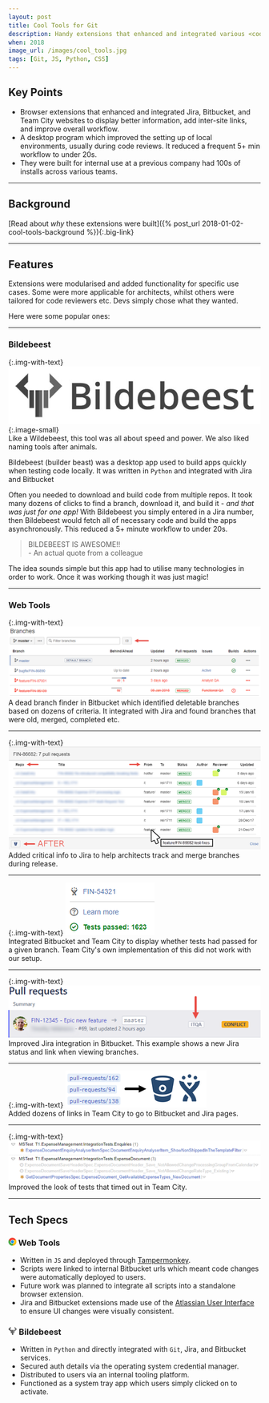 ```yaml
---
layout: post
title: Cool Tools for Git
description: Handy extensions that enhanced and integrated various <code>Git</code> related services at a previous company.
when: 2018
image_url: /images/cool_tools.jpg
tags: [Git, JS, Python, CSS]
---
```


## Key Points
- Browser extensions that enhanced and integrated Jira, Bitbucket, and Team City websites to  display better information, add inter-site links, and improve overall workflow.
- A desktop program which improved the setting up of local environments, usually during code reviews. It reduced a frequent 5+ min workflow to under 20s.
- They were built for internal use at a previous company had 100s of installs across various teams.

---

## Background

[Read about _why_ these extensions were built]({% post_url 2018-01-02-cool-tools-background %}){:.big-link}

---

## Features

Extensions were modularised and added functionality for specific use cases. Some were more applicable for architects, whilst others were tailored for code reviewers etc. Devs simply chose what they wanted.

Here were some popular ones:

---

### Bildebeest

{:.img-with-text}
![Image of Bildebeest logo](/images/cool_tools_bildebeest.jpg){:.image-small}<br>
Like a Wildebeest, this tool was all about speed and power. We also liked naming tools after animals.

Bildebeest (builder beast) was a desktop app used to build apps quickly when testing code locally. It was written in `Python` and integrated with Jira and Bitbucket

Often you needed to download and build code from multiple repos. It took many dozens of clicks to find a branch, download it, and build it - _and that was just for one app!_ With Bildebeest you simply entered in a Jira number, then Bildebeest would fetch all of necessary code and build the apps asynchronously. This reduced a 5+ minute workflow to under 20s.

<blockquote>
BILDEBEEST IS AWESOME!!<br>
- An actual quote from a colleague
</blockquote>

The idea sounds simple but this app had to utilise many technologies in order to work. Once it was working though it was just magic!

---

### Web Tools

{:.img-with-text}
![Image of Dead Branch Finder](/images/cool_tools_dead_branch_finder.png)<br>
A dead branch finder in Bitbucket which identified deletable branches based on dozens of criteria. It integrated with Jira and found branches that were old, merged, completed etc.

---

{:.img-with-text}
![Image of Jira Popup Improvements](/images/cool_tools_jira_popup.gif)<br>
Added critical info to Jira to help architects track and merge branches during release.

---

{:.img-with-text}
![Image of Bitbucket Improvements](/images/cool_tools_pr_build_status.png)<br>
Integrated Bitbucket and Team City to display whether tests had passed for a given branch. Team City's own implementation of this did not work with our setup.

---

{:.img-with-text}
![Image of Jira Improvements](/images/cool_tools_pr_jira_status.png)<br>
Improved Jira integration in Bitbucket. This example shows a new Jira status and link when viewing branches.

---

{:.img-with-text}
![Image of Team City links](/images/cool_tools_pr_link.png)<br>
Added dozens of links in Team City to go to Bitbucket and Jira pages.

---

{:.img-with-text}
![Image of Team City timeout UI](/images/cool_tools_timeouts.png)<br>
Improved the look of tests that timed out in Team City.

---

## Tech Specs

### ![Chrome](/icons/chrome.png) Web Tools
- Written in `JS` and deployed through [Tampermonkey](https://www.tampermonkey.net/).
- Scripts were linked to internal Bitbucket urls which meant code changes were automatically deployed to users.
- Future work was planned to integrate all scripts into a standalone browser extension.
- Jira and Bitbucket extensions made use of the [Atlassian User Interface](https://docs.atlassian.com/aui/) to ensure UI changes were visually consistent.

### ![Bildebeest](/icons/bildebeest.png) Bildebeest
- Written in `Python` and directly integrated with `Git`, Jira, and Bitbucket services.
- Secured auth details via the operating system credential manager.
- Distributed to users via an internal tooling platform.
- Functioned as a system tray app which users simply clicked on to activate.